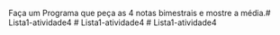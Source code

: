 Faça um Programa que peça as 4 notas bimestrais e mostre a média.#   L i s t a 1 - a t i v i d a d e 4  
 #   L i s t a 1 - a t i v i d a d e 4  
 #   L i s t a 1 - a t i v i d a d e 4  
 
